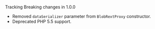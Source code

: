 Tracking Breaking changes in 1.0.0

* Removed `dataSerializer` parameter from `BlobRextProxy` constructor.
* Deprecated PHP 5.5 support.